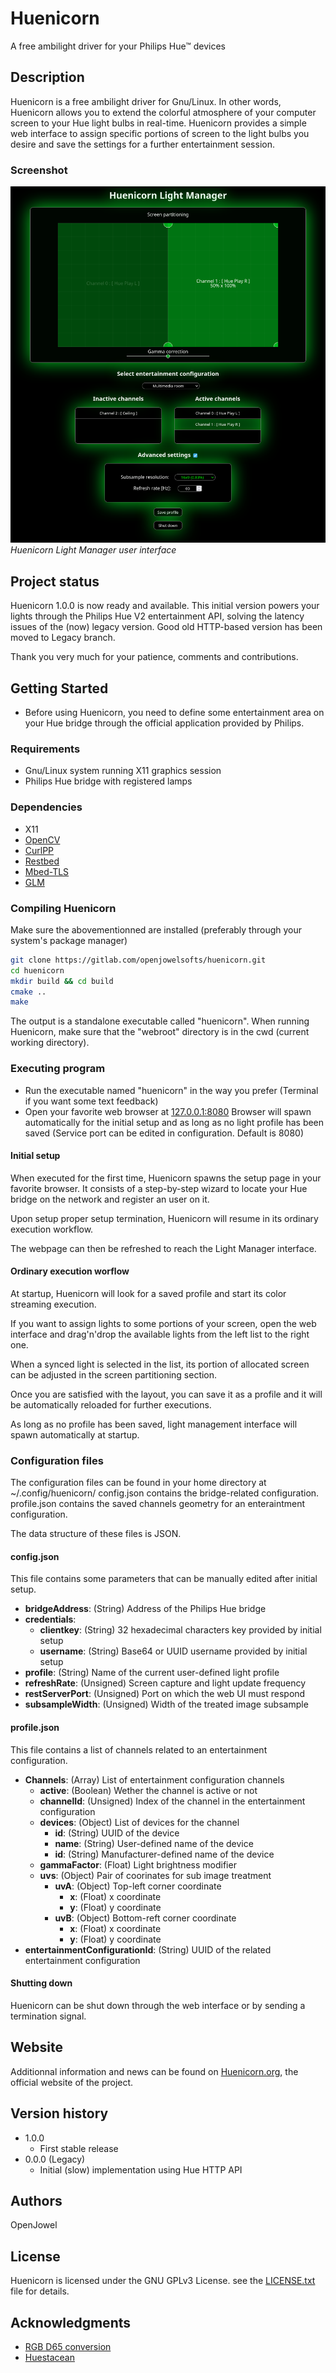 # Huenicorn

A free ambilight driver for your Philips Hue™ devices

## Description

Huenicorn is a free ambilight driver for Gnu/Linux.
In other words, Huenicorn allows you to extend the colorful atmosphere of your computer screen to your Hue light bulbs in real-time.
Huenicorn provides a simple web interface to assign specific portions of screen to the light bulbs you desire and save the settings for a further entertainment session.

### Screenshot

![Screenshot](screenshots/HuenicornFullWebUI.png)
*Huenicorn Light Manager user interface*

## Project status

Huenicorn 1.0.0 is now ready and available.
This initial version powers your lights through the Philips Hue V2 entertainment API, solving the latency issues of the (now) legacy version.
Good old HTTP-based version has been moved to Legacy branch.

Thank you very much for your patience, comments and contributions.

## Getting Started

* Before using Huenicorn, you need to define some entertainment area on your Hue bridge through the official application provided by Philips.

### Requirements

* Gnu/Linux system running X11 graphics session
* Philips Hue bridge with registered lamps

### Dependencies

* X11
* [OpenCV](https://github.com/opencv/opencv)
* [CurlPP](https://github.com/jpbarrette/curlpp)
* [Restbed](https://github.com/Corvusoft/restbed)
* [Mbed-TLS](https://github.com/Mbed-TLS/mbedtls)
* [GLM](https://github.com/g-truc/glm)

### Compiling Huenicorn

Make sure the abovementionned are installed (preferably through your system's package manager)

```bash
git clone https://gitlab.com/openjowelsofts/huenicorn.git
cd huenicorn
mkdir build && cd build
cmake ..
make
```

The output is a standalone executable called "huenicorn".
When running Huenicorn, make sure that the "webroot" directory is in the cwd (current working directory).

### Executing program

* Run the executable named "huenicorn" in the way you prefer (Terminal if you want some text feedback)
* Open your favorite web browser at [127.0.0.1:8080](http://127.0.0.1:8080)
Browser will spawn automatically for the initial setup and as long as no light profile has been saved
(Service port can be edited in configuration. Default is 8080)

#### Initial setup

When executed for the first time, Huenicorn spawns the setup page in your favorite browser. It consists of a step-by-step wizard to locate your Hue bridge on the network and register an user on it.

Upon setup proper setup termination, Huenicorn will resume in its ordinary execution workflow.

The webpage can then be refreshed to reach the Light Manager interface.

#### Ordinary execution worflow

At startup, Huenicorn will look for a saved profile and start its color streaming execution.

If you want to assign lights to some portions of your screen, open the web interface and drag'n'drop the available lights from the left list to the right one.

When a synced light is selected in the list, its portion of allocated screen can be adjusted in the screen partitioning section.

Once you are satisfied with the layout, you can save it as a profile and it will be automatically reloaded for further executions.

As long as no profile has been saved, light management interface will spawn automatically at startup.

### Configuration files

The configuration files can be found in your home directory at ~/.config/huenicorn/
config.json contains the bridge-related configuration.
profile.json contains the saved channels geometry for an enteraintment configuration.

The data structure of these files is JSON.

#### config.json

  This file contains some parameters that can be manually edited after initial setup.

* **bridgeAddress**:  (String) Address of the Philips Hue bridge
* **credentials**:
  * **clientkey**: (String) 32 hexadecimal characters key provided by initial setup
  * **username**: (String) Base64 or UUID username provided by initial setup
* **profile**:  (String) Name of the current user-defined light profile
* **refreshRate**:  (Unsigned) Screen capture and light update frequency
* **restServerPort**:  (Unsigned) Port on which the web UI must respond
* **subsampleWidth**:  (Unsigned) Width of the treated image subsample

#### profile.json

This file contains a list of channels related to an entertainment configuration.

* **Channels**: (Array) List of entertainment configuration channels
  * **active**: (Boolean) Wether the channel is active or not
  * **channelId**: (Unsigned) Index of the channel in the entertainment configuration
  * **devices**: (Object) List of devices for the channel
    * **id**: (String) UUID of the device
    * **name**: (String) User-defined name of the device
    * **id**: (String) Manufacturer-defined name of the device
  * **gammaFactor**: (Float) Light brightness modifier
  * **uvs**: (Object) Pair of coorinates for sub image treatment
    * **uvA**: (Object) Top-left corner coordinate
      * **x**: (Float) x coordinate
      * **y**: (Float) y coordinate
    * **uvB**: (Object) Bottom-reft corner coordinate
      * **x**: (Float) x coordinate
      * **y**: (Float) y coordinate
* **entertainmentConfigurationId**: (String) UUID of the related entertainment configuration

#### Shutting down

Huenicorn can be shut down through the web interface or by sending a termination signal.

## Website

Additionnal information and news can be found on [Huenicorn.org](http://huenicorn.org), the official website of the project.

## Version history

* 1.0.0
  * First stable release
* 0.0.0 (Legacy)
  * Initial (slow) implementation using Hue HTTP API

## Authors

OpenJowel

## License

Huenicorn is licensed under the GNU GPLv3 License. see the [LICENSE.txt](LICENSE.txt) file for details.

## Acknowledgments

* [RGB D65 conversion](https://gist.github.com/popcorn245/30afa0f98eea1c2fd34d)
* [Huestacean](https://github.com/BradyBrenot/huestacean)

